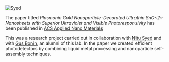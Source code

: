 ![Syed](https://pubs.acs.org/cms/10.1021/acsanm.4c00680/asset/images/medium/an4c00680_0006.gif)

The paper titled *Plasmonic Gold Nanoparticle-Decorated Ultrathin SnO~2~ Nanosheets with Superior Ultraviolet and Visible Photoresponsivity* has been published in [ACS Applied Nano Materials](https://pubs.acs.org/doi/10.1021/acsanm.4c00680)

This was a research project carried out in collaboration with [Nitu Syed](https://findanexpert.unimelb.edu.au/profile/861056-nitu-syed) and with [Gus Bonin](https://findanexpert.unimelb.edu.au/profile/1038162-gus-bonin), an alumni of this lab.
In the paper we created efficient photodetectors by combining liquid metal processing and nanoparticle self-assembly techniques.